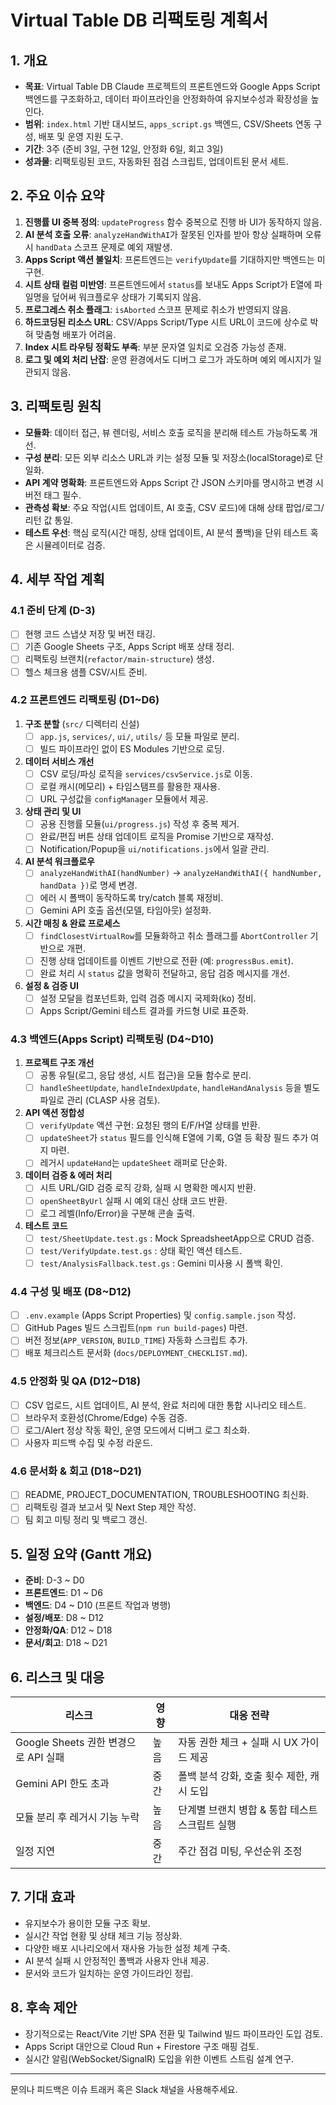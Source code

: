 # Virtual Table DB 리팩토링 계획서

## 1. 개요
- **목표**: Virtual Table DB Claude 프로젝트의 프론트엔드와 Google Apps Script 백엔드를 구조화하고, 데이터 파이프라인을 안정화하여 유지보수성과 확장성을 높인다.
- **범위**: `index.html` 기반 대시보드, `apps_script.gs` 백엔드, CSV/Sheets 연동 구성, 배포 및 운영 지원 도구.
- **기간**: 3주 (준비 3일, 구현 12일, 안정화 6일, 회고 3일)
- **성과물**: 리팩토링된 코드, 자동화된 점검 스크립트, 업데이트된 문서 세트.

## 2. 주요 이슈 요약
1. **진행률 UI 중복 정의**: `updateProgress` 함수 중복으로 진행 바 UI가 동작하지 않음.
2. **AI 분석 호출 오류**: `analyzeHandWithAI`가 잘못된 인자를 받아 항상 실패하며 오류 시 `handData` 스코프 문제로 예외 재발생.
3. **Apps Script 액션 불일치**: 프론트엔드는 `verifyUpdate`를 기대하지만 백엔드는 미구현.
4. **시트 상태 컬럼 미반영**: 프론트엔드에서 `status`를 보내도 Apps Script가 E열에 파일명을 덮어써 워크플로우 상태가 기록되지 않음.
5. **프로그레스 취소 플래그**: `isAborted` 스코프 문제로 취소가 반영되지 않음.
6. **하드코딩된 리소스 URL**: CSV/Apps Script/Type 시트 URL이 코드에 상수로 박혀 맞춤형 배포가 어려움.
7. **Index 시트 라우팅 정확도 부족**: 부분 문자열 일치로 오검증 가능성 존재.
8. **로그 및 예외 처리 난잡**: 운영 환경에서도 디버그 로그가 과도하며 예외 메시지가 일관되지 않음.

## 3. 리팩토링 원칙
- **모듈화**: 데이터 접근, 뷰 렌더링, 서비스 호출 로직을 분리해 테스트 가능하도록 개선.
- **구성 분리**: 모든 외부 리소스 URL과 키는 설정 모듈 및 저장소(localStorage)로 단일화.
- **API 계약 명확화**: 프론트엔드와 Apps Script 간 JSON 스키마를 명시하고 변경 시 버전 태그 필수.
- **관측성 확보**: 주요 작업(시트 업데이트, AI 호출, CSV 로드)에 대해 상태 팝업/로그/리턴 값 통일.
- **테스트 우선**: 핵심 로직(시간 매칭, 상태 업데이트, AI 분석 폴백)을 단위 테스트 혹은 시뮬레이터로 검증.

## 4. 세부 작업 계획

### 4.1 준비 단계 (D-3)
- [ ] 현행 코드 스냅샷 저장 및 버전 태깅.
- [ ] 기존 Google Sheets 구조, Apps Script 배포 상태 정리.
- [ ] 리팩토링 브랜치(`refactor/main-structure`) 생성.
- [ ] 헬스 체크용 샘플 CSV/시트 준비.

### 4.2 프론트엔드 리팩토링 (D1~D6)
1. **구조 분할** (`src/` 디렉터리 신설)
   - [ ] `app.js`, `services/`, `ui/`, `utils/` 등 모듈 파일로 분리.
   - [ ] 빌드 파이프라인 없이 ES Modules 기반으로 로딩.
2. **데이터 서비스 개선**
   - [ ] CSV 로딩/파싱 로직을 `services/csvService.js`로 이동.
   - [ ] 로컬 캐시(메모리) + 타임스탬프를 활용한 재사용.
   - [ ] URL 구성값을 `configManager` 모듈에서 제공.
3. **상태 관리 및 UI**
   - [ ] 공용 진행률 모듈(`ui/progress.js`) 작성 후 중복 제거.
   - [ ] 완료/편집 버튼 상태 업데이트 로직을 Promise 기반으로 재작성.
   - [ ] Notification/Popup을 `ui/notifications.js`에서 일괄 관리.
4. **AI 분석 워크플로우**
   - [ ] `analyzeHandWithAI(handNumber)` → `analyzeHandWithAI({ handNumber, handData })`로 명세 변경.
   - [ ] 에러 시 폴백이 동작하도록 try/catch 블록 재정비.
   - [ ] Gemini API 호출 옵션(모델, 타임아웃) 설정화.
5. **시간 매칭 & 완료 프로세스**
   - [ ] `findClosestVirtualRow`를 모듈화하고 취소 플래그를 `AbortController` 기반으로 개편.
   - [ ] 진행 상태 업데이트를 이벤트 기반으로 전환 (예: `progressBus.emit`).
   - [ ] 완료 처리 시 `status` 값을 명확히 전달하고, 응답 검증 메시지를 개선.
6. **설정 & 검증 UI**
   - [ ] 설정 모달을 컴포넌트화, 입력 검증 메시지 국제화(ko) 정비.
   - [ ] Apps Script/Gemini 테스트 결과를 카드형 UI로 표준화.

### 4.3 백엔드(Apps Script) 리팩토링 (D4~D10)
1. **프로젝트 구조 개선**
   - [ ] 공통 유틸(로그, 응답 생성, 시트 접근)을 모듈 함수로 분리.
   - [ ] `handleSheetUpdate`, `handleIndexUpdate`, `handleHandAnalysis` 등을 별도 파일로 관리 (CLASP 사용 검토).
2. **API 액션 정합성**
   - [ ] `verifyUpdate` 액션 구현: 요청된 행의 E/F/H열 상태를 반환.
   - [ ] `updateSheet`가 `status` 필드를 인식해 E열에 기록, G열 등 확장 필드 추가 여지 마련.
   - [ ] 레거시 `updateHand`는 `updateSheet` 래퍼로 단순화.
3. **데이터 검증 & 에러 처리**
   - [ ] 시트 URL/GID 검증 로직 강화, 실패 시 명확한 메시지 반환.
   - [ ] `openSheetByUrl` 실패 시 예외 대신 상태 코드 반환.
   - [ ] 로그 레벨(Info/Error)을 구분해 콘솔 출력.
4. **테스트 코드**
   - [ ] `test/SheetUpdate.test.gs` : Mock SpreadsheetApp으로 CRUD 검증.
   - [ ] `test/VerifyUpdate.test.gs` : 상태 확인 액션 테스트.
   - [ ] `test/AnalysisFallback.test.gs` : Gemini 미사용 시 폴백 확인.

### 4.4 구성 및 배포 (D8~D12)
- [ ] `.env.example` (Apps Script Properties) 및 `config.sample.json` 작성.
- [ ] GitHub Pages 빌드 스크립트(`npm run build-pages`) 마련.
- [ ] 버전 정보(`APP_VERSION`, `BUILD_TIME`) 자동화 스크립트 추가.
- [ ] 배포 체크리스트 문서화 (`docs/DEPLOYMENT_CHECKLIST.md`).

### 4.5 안정화 및 QA (D12~D18)
- [ ] CSV 업로드, 시트 업데이트, AI 분석, 완료 처리에 대한 통합 시나리오 테스트.
- [ ] 브라우저 호환성(Chrome/Edge) 수동 검증.
- [ ] 로그/Alert 정상 작동 확인, 운영 모드에서 디버그 로그 최소화.
- [ ] 사용자 피드백 수집 및 수정 라운드.

### 4.6 문서화 & 회고 (D18~D21)
- [ ] README, PROJECT_DOCUMENTATION, TROUBLESHOOTING 최신화.
- [ ] 리팩토링 결과 보고서 및 Next Step 제안 작성.
- [ ] 팀 회고 미팅 정리 및 백로그 갱신.

## 5. 일정 요약 (Gantt 개요)
- **준비**: D-3 ~ D0
- **프론트엔드**: D1 ~ D6
- **백엔드**: D4 ~ D10 (프론트 작업과 병행)
- **설정/배포**: D8 ~ D12
- **안정화/QA**: D12 ~ D18
- **문서/회고**: D18 ~ D21

## 6. 리스크 및 대응
| 리스크 | 영향 | 대응 전략 |
| --- | --- | --- |
| Google Sheets 권한 변경으로 API 실패 | 높음 | 자동 권한 체크 + 실패 시 UX 가이드 제공 |
| Gemini API 한도 초과 | 중간 | 폴백 분석 강화, 호출 횟수 제한, 캐시 도입 |
| 모듈 분리 후 레거시 기능 누락 | 높음 | 단계별 브랜치 병합 & 통합 테스트 스크립트 실행 |
| 일정 지연 | 중간 | 주간 점검 미팅, 우선순위 조정 |

## 7. 기대 효과
- 유지보수가 용이한 모듈 구조 확보.
- 실시간 작업 현황 및 상태 체크 기능 정상화.
- 다양한 배포 시나리오에서 재사용 가능한 설정 체계 구축.
- AI 분석 실패 시 안정적인 폴백과 사용자 안내 제공.
- 문서와 코드가 일치하는 운영 가이드라인 정립.

## 8. 후속 제안
- 장기적으로는 React/Vite 기반 SPA 전환 및 Tailwind 빌드 파이프라인 도입 검토.
- Apps Script 대안으로 Cloud Run + Firestore 구조 매핑 검토.
- 실시간 알림(WebSocket/SignalR) 도입을 위한 이벤트 스트림 설계 연구.

---
문의나 피드백은 이슈 트래커 혹은 Slack 채널을 사용해주세요.
